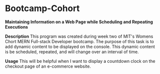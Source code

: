 # Bootcamp-Cohort

**Maintaining Information on a Web Page while Scheduling and Repeating Executions**

**Description**
This program was created during week two of MIT's Womens Chort MERN Full-stack Developer bootcamp.
The purpose of this task is to add dynamic content to be displayed on the console. This dynamic content is be scheduled, repeated, and will change over an interval of time. 

**Usage**
This will be helpful when I want to display a countdown clock on the checkout page of an e-commerce website.

